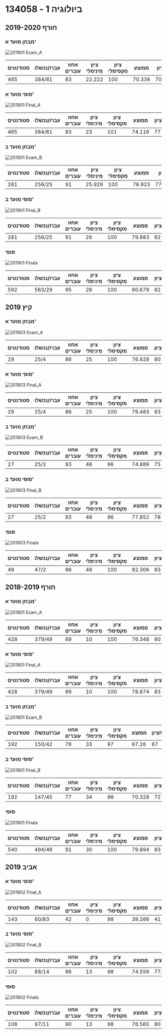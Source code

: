 # 134058 - ביולוגיה 1

## חורף 2019-2020

### מבחן מועד א'

![201901 Exam_A](201901/Exam_A.png)

| סטודנטים | עברו/נכשלו | אחוז עוברים | ציון מינימלי | ציון מקסימלי | ממוצע | חציון |
| ---- | ---- | ---- | ---- | ---- | ---- | ---- |
| 465 | 384/81 | 83 | 22.222 | 100 | 70.338 | 70.37 |

### סופי מועד א'

![201901 Final_A](201901/Final_A.png)

| סטודנטים | עברו/נכשלו | אחוז עוברים | ציון מינימלי | ציון מקסימלי | ממוצע | חציון |
| ---- | ---- | ---- | ---- | ---- | ---- | ---- |
| 465 | 384/81 | 83 | 23 | 101 | 74.116 | 77 |

### מבחן מועד ב'

![201901 Exam_B](201901/Exam_B.png)

| סטודנטים | עברו/נכשלו | אחוז עוברים | ציון מינימלי | ציון מקסימלי | ממוצע | חציון |
| ---- | ---- | ---- | ---- | ---- | ---- | ---- |
| 281 | 256/25 | 91 | 25.926 | 100 | 76.923 | 77.778 |

### סופי מועד ב'

![201901 Final_B](201901/Final_B.png)

| סטודנטים | עברו/נכשלו | אחוז עוברים | ציון מינימלי | ציון מקסימלי | ממוצע | חציון |
| ---- | ---- | ---- | ---- | ---- | ---- | ---- |
| 281 | 256/25 | 91 | 26 | 100 | 79.883 | 82 |

### סופי

![201901 Finals](201901/Finals.png)

| סטודנטים | עברו/נכשלו | אחוז עוברים | ציון מינימלי | ציון מקסימלי | ממוצע | חציון |
| ---- | ---- | ---- | ---- | ---- | ---- | ---- |
| 592 | 563/29 | 95 | 26 | 100 | 80.679 | 82 |

## קיץ 2019

### מבחן מועד א'

![201803 Exam_A](201803/Exam_A.png)

| סטודנטים | עברו/נכשלו | אחוז עוברים | ציון מינימלי | ציון מקסימלי | ממוצע | חציון |
| ---- | ---- | ---- | ---- | ---- | ---- | ---- |
| 29 | 25/4 | 86 | 25 | 100 | 76.828 | 80 |

### סופי מועד א'

![201803 Final_A](201803/Final_A.png)

| סטודנטים | עברו/נכשלו | אחוז עוברים | ציון מינימלי | ציון מקסימלי | ממוצע | חציון |
| ---- | ---- | ---- | ---- | ---- | ---- | ---- |
| 29 | 25/4 | 86 | 25 | 100 | 79.483 | 83 |

### מבחן מועד ב'

![201803 Exam_B](201803/Exam_B.png)

| סטודנטים | עברו/נכשלו | אחוז עוברים | ציון מינימלי | ציון מקסימלי | ממוצע | חציון |
| ---- | ---- | ---- | ---- | ---- | ---- | ---- |
| 27 | 25/2 | 93 | 48 | 96 | 74.889 | 75 |

### סופי מועד ב'

![201803 Final_B](201803/Final_B.png)

| סטודנטים | עברו/נכשלו | אחוז עוברים | ציון מינימלי | ציון מקסימלי | ממוצע | חציון |
| ---- | ---- | ---- | ---- | ---- | ---- | ---- |
| 27 | 25/2 | 93 | 48 | 96 | 77.852 | 78 |

### סופי

![201803 Finals](201803/Finals.png)

| סטודנטים | עברו/נכשלו | אחוז עוברים | ציון מינימלי | ציון מקסימלי | ממוצע | חציון |
| ---- | ---- | ---- | ---- | ---- | ---- | ---- |
| 49 | 47/2 | 96 | 48 | 100 | 82.306 | 83 |

## חורף 2018-2019

### מבחן מועד א'

![201801 Exam_A](201801/Exam_A.png)

| סטודנטים | עברו/נכשלו | אחוז עוברים | ציון מינימלי | ציון מקסימלי | ממוצע | חציון |
| ---- | ---- | ---- | ---- | ---- | ---- | ---- |
| 428 | 379/49 | 89 | 10 | 100 | 76.348 | 80 |

### סופי מועד א'

![201801 Final_A](201801/Final_A.png)

| סטודנטים | עברו/נכשלו | אחוז עוברים | ציון מינימלי | ציון מקסימלי | ממוצע | חציון |
| ---- | ---- | ---- | ---- | ---- | ---- | ---- |
| 428 | 379/49 | 89 | 10 | 100 | 78.874 | 83 |

### מבחן מועד ב'

![201801 Exam_B](201801/Exam_B.png)

| סטודנטים | עברו/נכשלו | אחוז עוברים | ציון מינימלי | ציון מקסימלי | ממוצע | חציון |
| ---- | ---- | ---- | ---- | ---- | ---- | ---- |
| 192 | 150/42 | 78 | 33 | 97 | 67.26 | 67 |

### סופי מועד ב'

![201801 Final_B](201801/Final_B.png)

| סטודנטים | עברו/נכשלו | אחוז עוברים | ציון מינימלי | ציון מקסימלי | ממוצע | חציון |
| ---- | ---- | ---- | ---- | ---- | ---- | ---- |
| 192 | 147/45 | 77 | 34 | 98 | 70.328 | 72 |

### סופי

![201801 Finals](201801/Finals.png)

| סטודנטים | עברו/נכשלו | אחוז עוברים | ציון מינימלי | ציון מקסימלי | ממוצע | חציון |
| ---- | ---- | ---- | ---- | ---- | ---- | ---- |
| 540 | 494/46 | 91 | 30 | 100 | 79.894 | 83 |

## אביב 2019

### סופי מועד א'

![201802 Final_A](201802/Final_A.png)

| סטודנטים | עברו/נכשלו | אחוז עוברים | ציון מינימלי | ציון מקסימלי | ממוצע | חציון |
| ---- | ---- | ---- | ---- | ---- | ---- | ---- |
| 143 | 60/83 | 42 | 0 | 98 | 39.266 | 41 |

### סופי מועד ב'

![201802 Final_B](201802/Final_B.png)

| סטודנטים | עברו/נכשלו | אחוז עוברים | ציון מינימלי | ציון מקסימלי | ממוצע | חציון |
| ---- | ---- | ---- | ---- | ---- | ---- | ---- |
| 102 | 88/14 | 86 | 13 | 98 | 74.559 | 77.5 |

### סופי

![201802 Finals](201802/Finals.png)

| סטודנטים | עברו/נכשלו | אחוז עוברים | ציון מינימלי | ציון מקסימלי | ממוצע | חציון |
| ---- | ---- | ---- | ---- | ---- | ---- | ---- |
| 108 | 97/11 | 90 | 13 | 98 | 76.565 | 80 |

